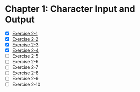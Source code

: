 # Chapter 1: Character Input and Output

- [x] [Exercise 2-1](./ex.2.1.c)
- [x] [Exercise 2-2](./ex.2.2.c)
- [x] [Exercise 2-3](./ex.2.3.c)
- [x] [Exercise 2-4](./ex.2.4.c)
- [ ] Exercise 2-5
- [ ] Exercise 2-6
- [ ] Exercise 2-7
- [ ] Exercise 2-8
- [ ] Exercise 2-9
- [ ] Exercise 2-10
